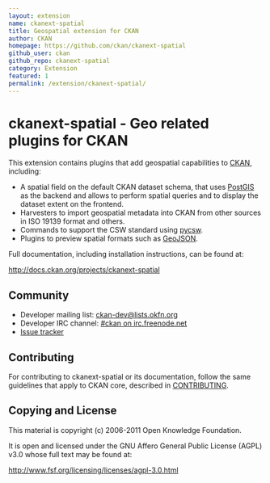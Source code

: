 ```yaml
---
layout: extension
name: ckanext-spatial
title: Geospatial extension for CKAN
author: CKAN
homepage: https://github.com/ckan/ckanext-spatial
github_user: ckan
github_repo: ckanext-spatial
category: Extension
featured: 1
permalink: /extension/ckanext-spatial/
---
```



ckanext-spatial - Geo related plugins for CKAN
==============================================

This extension contains plugins that add geospatial capabilities to [CKAN](http://ckan.org), including:

-   A spatial field on the default CKAN dataset schema, that uses [PostGIS](http://postgis.org) as the backend and allows to perform spatial queries and to display the dataset extent on the frontend.
-   Harvesters to import geospatial metadata into CKAN from other sources in ISO 19139 format and others.
-   Commands to support the CSW standard using [pycsw](http://pycsw.org).
-   Plugins to preview spatial formats such as [GeoJSON](http://geojson.org).

Full documentation, including installation instructions, can be found at:

<http://docs.ckan.org/projects/ckanext-spatial>

Community
---------

-   Developer mailing list: [<ckan-dev@lists.okfn.org>](http://lists.okfn.org/mailman/listinfo/ckan-dev)
-   Developer IRC channel: [\#ckan on irc.freenode.net](http://webchat.freenode.net/?channels=ckan)
-   [Issue tracker](https://github.com/okfn/ckanext-spatial/issues)

Contributing
------------

For contributing to ckanext-spatial or its documentation, follow the same guidelines that apply to CKAN core, described in [CONTRIBUTING](https://github.com/okfn/ckan/blob/master/CONTRIBUTING.rst).

Copying and License
-------------------

This material is copyright (c) 2006-2011 Open Knowledge Foundation.

It is open and licensed under the GNU Affero General Public License (AGPL) v3.0 whose full text may be found at:

<http://www.fsf.org/licensing/licenses/agpl-3.0.html>

